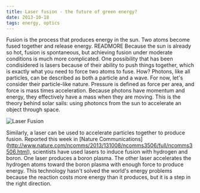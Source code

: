 ```yaml
---
title: Laser fusion - the future of green energy?
date: 2013-10-18
tags: energy, optics
---
```


Fusion is the process that produces energy in the sun. Two atoms become fused together and release energy.
READMORE
Because the sun is already so hot, fusion is spontaneous, but achieving fusion under moderate conditions is much more complicated.
One possibility that has been condisidered is lasers because of their ability to push things together, which is exactly what you need to force two atoms to fuse.
How? Photons, like all particles, can be described as both a particle and a wave. 
For now, let's consider their particle-like nature.
Pressure is defined as force per area, and force is mass times acceleration.
Because photons have momentum and energy, they effectively have a mass when they are moving.
This is the theory behind solar sails: using photoncs from the sun to accelerate an object through space.

![Laser Fusion](../../../images/blog3.png)

Similarly, a laser can be used to accelerate particles together to produce fusion.
Reported this week in [Nature Communications] (http://www.nature.com/ncomms/2013/131008/ncomms3506/full/ncomms3506.html),
scientists have used lasers to induce fusion with hydrogen and boron.
One laser produces a boron plasma.
The other laser accelerates the hydrogen atoms toward the boron plasma with enough force to produce energy.
This technology hasn't solved the world's energy problems because the reaction costs more energy than it produces,
but it is a step in the right direction.
